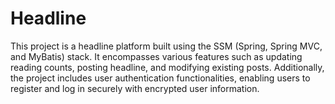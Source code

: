 # Headline

This project is a headline platform built using the SSM (Spring, Spring MVC, and MyBatis) stack. It encompasses various features such as updating reading counts, posting headline, and modifying existing posts. Additionally, the project includes user authentication functionalities, enabling users to register and log in securely with encrypted user information.
